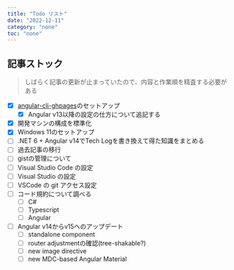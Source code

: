 ```yaml
---
title: "Todo リスト"
date: "2022-12-11"
category: "none"
toc: "none"
---
```


## 記事ストック

> しばらく記事の更新が止まっていたので、内容と作業順を精査する必要がある

- [x] [angular-cli-ghpages](https://github.com/angular-schule/angular-cli-ghpages)のセットアップ
  - [x] Angular v13以降の設定の仕方について追記する
- [x] 開発マシンの構成を標準化
- [x] Windows 11のセットアップ
- [ ] .NET 6 + Angular v14でTech Logを書き換えて得た知識をまとめる
- [ ] 過去記事の移行
- [ ] gistの管理について
- [ ] Visual Studio Code の設定
- [ ] Visual Studio の設定
- [ ] VSCode の git アクセス設定
- [ ] コード規約について調べる
  - [ ] C#
  - [ ] Typescript
  - [ ] Angular
- [ ] Angular v14からv15へのアップデート
  - [ ] standalone component
  - [ ] router adjustmentの確認(tree-shakable?)
  - [ ] new image directive
  - [ ] new MDC-based Angular Material
